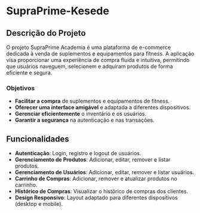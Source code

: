 
# SupraPrime-Kesede

## Descrição do Projeto
O projeto SupraPrime Academia é uma plataforma de e-commerce dedicada à venda de suplementos e equipamentos para fitness. A aplicação visa proporcionar uma experiência de compra fluida e intuitiva, permitindo que usuários naveguem, selecionem e adquiram produtos de forma eficiente e segura.

### Objetivos
- **Facilitar a compra** de suplementos e equipamentos de fitness.
- **Oferecer uma interface amigável** e adaptada a diferentes dispositivos.
- **Gerenciar eficientemente** o inventário e os usuários.
- **Garantir a segurança** na autenticação e nas transações.

## Funcionalidades
- **Autenticação**: Login, registro e logout de usuários.
- **Gerenciamento de Produtos**: Adicionar, editar, remover e listar produtos.
- **Gerenciamento de Usuários**: Adicionar, editar, remover e listar usuários.
- **Carrinho de Compras**: Adicionar, remover e atualizar produtos no carrinho.
- **Histórico de Compras**: Visualizar o histórico de compras dos clientes.
- **Design Responsivo**: Layout adaptado para diferentes dispositivos (desktop e mobile).
